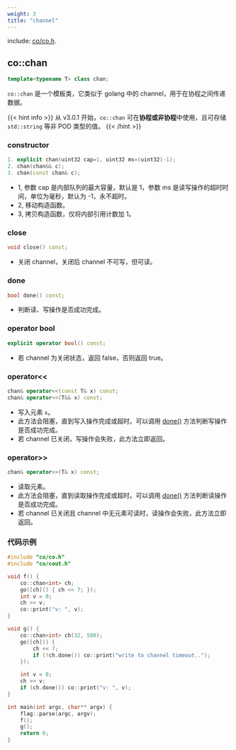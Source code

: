 ```yaml
---
weight: 3
title: "channel"
---
```


include: [co/co.h](https://github.com/idealvin/coost/blob/master/include/co/co.h).


## co::chan

```cpp
template<typename T> class chan;
```

`co::chan` 是一个模板类，它类似于 golang 中的 channel，用于在协程之间传递数据。

{{< hint info >}}
从 v3.0.1 开始，`co::chan` 可在**协程或非协程**中使用，且可存储 `std::string` 等非 POD 类型的值。
{{< /hint >}}



### constructor

```cpp
1. explicit chan(uint32 cap=1, uint32 ms=(uint32)-1);
2. chan(chan&& c);
3. chan(const chan& c);
```

- 1, 参数 cap 是内部队列的最大容量，默认是 1，参数 ms 是读写操作的超时时间，单位为毫秒，默认为 -1，永不超时。
- 2, 移动构造函数。
- 3, 拷贝构造函数，仅将内部引用计数加 1。



### close

```cpp
void close() const;
```

- 关闭 channel，关闭后 channel 不可写，但可读。



### done

```cpp
bool done() const;
```

- 判断读、写操作是否成功完成。



### operator bool

```cpp
explicit operator bool() const;
```

- 若 channel 为关闭状态，返回 false，否则返回 true。



### operator<<

```cpp
chan& operator<<(const T& x) const;
chan& operator<<(T&& x) const;
```

- 写入元素 `x`。
- 此方法会阻塞，直到写入操作完成或超时。可以调用 [done()](#done) 方法判断写操作是否成功完成。
- 若 channel 已关闭，写操作会失败，此方法立即返回。



### operator>>

```cpp
chan& operator>>(T& x) const;
```

- 读取元素。
- 此方法会阻塞，直到读取操作完成或超时。可以调用 [done()](#done) 方法判断读操作是否成功完成。
- 若 channel 已关闭且 channel 中无元素可读时，读操作会失败，此方法立即返回。



### 代码示例

```cpp
#include "co/co.h"
#include "co/cout.h"

void f() {
    co::chan<int> ch;
    go([ch]() { ch << 7; });
    int v = 0;
    ch >> v;
    co::print("v: ", v);
}

void g() {
    co::chan<int> ch(32, 500);
    go([ch]() {
        ch << 7;
        if (!ch.done()) co::print("write to channel timeout..");
    });

    int v = 0;
    ch >> v;
    if (ch.done()) co::print("v: ", v);
}

int main(int argc, char** argv) {
    flag::parse(argc, argv);
    f();
    g();
    return 0;
}
```
